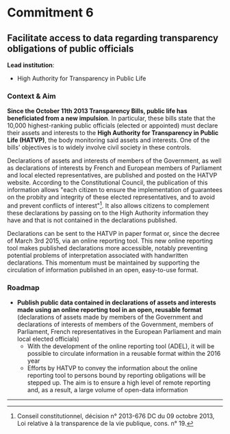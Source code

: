 # Commitment 6

## Facilitate access to data regarding transparency obligations of public officials

**Lead institution**:
- High Authority for Transparency in Public Life

### Context & Aim

**Since the October 11th 2013 Transparency Bills, public life has beneficiated from a new impulsion**. In particular, these bills state that the 10,000 highest-ranking public officials (elected or appointed) must declare their assets and interests to the **High Authority for Transparency in Public Life (HATVP)**, the body monitoring said assets and interests. One of the bills’ objectives is to widely involve civil society in these controls.

Declarations of assets and interests of members of the Government, as well as declarations of interests by French and European members of Parliament and local elected representatives, are published and posted on the HATVP website. According to the Constitutional Council, the publication of this information allows "each citizen to ensure the implementation of guarantees on the probity and integrity of these elected representatives, and to avoid and prevent conflicts of interest"[^1]. It also allows citizens to complement these declarations by passing on to the High Authority information they have and that is not contained in the declarations published.

Declarations can be sent to the HATVP in paper format or, since the decree of March 3rd  2015, via an online reporting tool. This new online reporting tool makes published declarations more accessible, notably preventing potential problems of interpretation associated with handwritten declarations. This momentum must be maintained by supporting the circulation of information published in an open, easy-to-use format.

### Roadmap

- **Publish public data contained in declarations of assets and interests made using an online reporting tool in an open, reusable format** (declarations of assets made by members of the Government and declarations of interests of members of the Government, members of Parliament, French representatives in the European Parliament and main local elected officials)
    - With the development of the online reporting tool (ADEL), it will be possible to circulate information in a reusable format within the 2016 year
    - Efforts by HATVP to convey the information about the online reporting tool to persons bound by reporting obligations will be stepped up. The aim is to ensure a high level of remote reporting and, as a result, a large volume of open-data information

----

[^1]:  Conseil constitutionnel, décision n° 2013-676 DC du 09 octobre 2013, Loi relative à la transparence de la vie publique, cons. n° 19.

